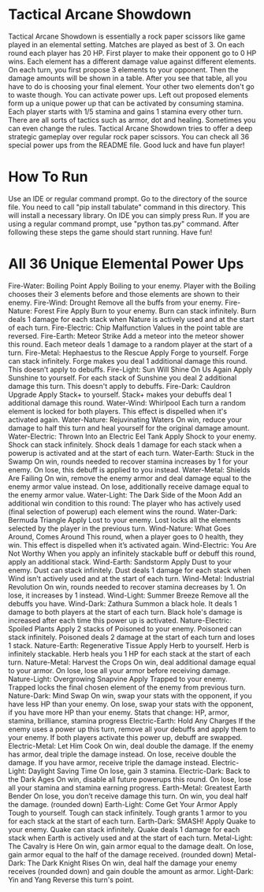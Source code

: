 # Tactical Arcane Showdown
Tactical Arcane Showdown is essentially a rock paper scissors like game played in an elemental setting.
Matches are played as best of 3.
On each round each player has 20 HP.
First player to make their opponent go to 0 HP wins.
Each element has a different damage value against different elements.
On each turn, you first propose 3 elements to your opponent.
Then the damage amounts will be shown in a table.
After you see that table, all you have to do is choosing your final element.
Your other two elements don't go to waste though. You can activate power ups.
Left out proposed elements form up a unique power up that can be activated by consuming stamina.
Each player starts with 1/5 stamina and gains 1 stamina every other turn.
There are all sorts of tactics such as armor, dot and healing. Sometimes you can even change the rules.
Tactical Arcane Showdown tries to offer a deep strategic gameplay over regular rock paper scissors.
You can check all 36 special power ups from the README file.
Good luck and have fun player!

# How To Run
Use an IDE or regular command prompt.
Go to the directory of the source file.
You need to call "pip install tabulate" command in this directory. This will install a necessary library.
On IDE you can simply press Run. If you are using a regular command prompt, use "python tas.py" command.
After following these steps the game should start running. Have fun!

 # All 36 Unique Elemental Power Ups
 Fire-Water: Boiling Point
 Apply Boiling to your enemy. Player with the Boiling chooses their 3 elements before and those elements are shown to their enemy.
 Fire-Wind: Drought
 Remove all the buffs from your enemy.
 Fire-Nature: Forest Fire
 Apply Burn to your enemy. Burn can stack infinitely. Burn deals 1 damage for each stack when Nature is actively used and at the start of each turn.
 Fire-Electric: Chip Malfunction
 Values in the point table are reversed.
 Fire-Earth: Meteor Strike
 Add a meteor into the meteor shower this round. Each meteor deals 1 damage to a random player at the start of a turn.
 Fire-Metal: Hephaestus to the Rescue
 Apply Forge to yourself. Forge can stack infinitely. Forge makes you deal 1 additional damage this round. This doesn’t apply to debuffs.
 Fire-Light: Sun Will Shine On Us Again
 Apply Sunshine to yourself. For each stack of Sunshine you deal 2 additional damage this turn. This doesn't apply to debuffs.
 Fire-Dark: Cauldron Upgrade
 Apply Stack+ to yourself. Stack+ makes your debuffs deal 1 additional damage this round.
 Water-Wind: Whirlpool
 Each turn a random element is locked for both players. This effect is dispelled when it's activated again.
 Water-Nature: Rejuvinating Waters
 On win, reduce your damage to half this turn and heal yourself for the original damage amount.
 Water-Electric: Thrown Into an Electric Eel Tank
 Apply Shock to your enemy. Shock can stack infinitely. Shock deals 1 damage for each stack when a powerup is activated and at the start of each turn.
 Water-Earth: Stuck in the Swamp
 On win, rounds needed to recover stamina increases by 1 for your enemy.
 On lose, this debuff is applied to you instead.
 Water-Metal: Shields Are Failing
 On win, remove the enemy armor and deal damage equal to the enemy armor value instead.
 On lose, additionally receive damage equal to the enemy armor value.
 Water-Light: The Dark Side of the Moon
 Add an additional win condition to this round: The player who has actively used (final selection of powerup) each element wins the round.
 Water-Dark: Bermuda Triangle
 Apply Lost to your enemy. Lost locks all the elements selected by the player in the previous turn.
 Wind-Nature: What Goes Around, Comes Around
 This round, when a player goes to 0 health, they win. This effect is dispelled when it’s activated again.
 Wind-Electric: You Are Not Worthy
 When you apply an infinitely stackable buff or debuff this round, apply an additional stack.
 Wind-Earth: Sandstorm
 Apply Dust to your enemy. Dust can stack infinitely. Dust deals 1 damage for each stack when Wind isn't actively used and at the start of each turn.
 Wind-Metal: Industrial Revolution
 On win, rounds needed to recover stamina decreases by 1.
 On lose, it increases by 1 instead.
 Wind-Light: Summer Breeze
 Remove all the debuffs you have.
 Wind-Dark: Zathura
 Summon a black hole. It deals 1 damage to both players at the start of each turn. Black hole's damage is increased after each time this power up is activated.
 Nature-Electric: Spoiled Plants
 Apply 2 stacks of Poisoned to your enemy. Poisoned can stack infinitely. Poisoned deals 2 damage at the start of each turn and loses 1 stack.
 Nature-Earth: Regenerative Tissue
 Apply Herb to yourself. Herb is infinitely stackable. Herb heals you 1 HP for each stack at the start of each turn.
 Nature-Metal: Harvest the Crops
 On win, deal additional damage equal to your armor.
 On lose, lose all your armor before receiving damage.
 Nature-Light: Overgrowing Snapvine
 Apply Trapped to your enemy. Trapped locks the final chosen element of the enemy from previous turn.
 Nature-Dark: Mind Swap
 On win, swap your stats with the opponent, if you have less HP than your enemy.
 On lose, swap your stats with the opponent, if you have more HP than your enemy.
 Stats that change: HP, armor, stamina, brilliance, stamina progress
 Electric-Earth: Hold Any Charges
 If the enemy uses a power up this turn, remove all your debuffs and apply them to your enemy.
 If both players activate this power up, debuff are swapped.
 Electric-Metal: Let Him Cook
 On win, deal double the damage. If the enemy has armor, deal triple the damage instead.
 On lose, receive double the damage. If you have armor, receive triple the damage instead.
 Electric-Light: Daylight Saving Time
 On lose, gain 3 stamina.
 Electric-Dark: Back to the Dark Ages
 On win, disable all future powerups this round.
 On lose, lose all your stamina and stamina earning progress.
 Earth-Metal: Greatest Earth Bender
 On lose, you don’t receive damage this turn.
 On win, you deal half the damage. (rounded down)
 Earth-Light: Come Get Your Armor
 Apply Tough to yourself. Tough can stack infinitely. Tough grants 1 armor to you for each stack at the start of each turn. 
 Earth-Dark: SMASH!
 Apply Quake to your enemy. Quake can stack infinitely. Quake deals 1 damage for each stack when Earth is actively used and at the start of each turn.
 Metal-Light: The Cavalry is Here
 On win, gain armor equal to the damage dealt.
 On lose, gain armor equal to the half of the damage received. (rounded down)
 Metal-Dark: The Dark Knight Rises
 On win, deal half the damage your enemy receives (rounded down) and gain double the amount as armor.
 Light-Dark: Yin and Yang
 Reverse this turn's point.
 
